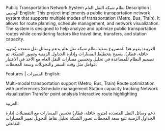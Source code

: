 Public Transportation Network System
نظام شبكة النقل العام
Description | الوصف
English:
This project implements a public transportation network system that supports multiple modes of transportation (Metro, Bus, Train). It allows for route planning, schedule management, and network visualization. The system is designed to help analyze and optimize public transportation routes while considering factors like travel time, transfers, and station capacity.


العربية:
يقوم هذا المشروع بتنفيذ نظام شبكة نقل عام يدعم وسائل نقل متعددة (مترو، حافلة، قطار). يسمح بتخطيط المسارات وإدارة الجداول الزمنية وتصور الشبكة. تم تصميم النظام للمساعدة في تحليل وتحسين مسارات النقل العام مع الأخذ في الاعتبار عوامل مثل وقت السفر والتحويلات وسعة المحطات.


Features | المميزات
English:

Multi-modal transportation support (Metro, Bus, Train)
Route optimization with preferences
Schedule management
Station capacity tracking
Network visualization
Transfer point analysis
Interactive route highlighting

العربية:

دعم وسائل النقل المتعددة (مترو، حافلة، قطار)
تحسين المسارات مع التفضيلات
إدارة الجداول الزمنية
تتبع سعة المحطات
تصور الشبكة
تحليل نقاط التحويل
تمييز المسارات التفاعلي
